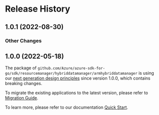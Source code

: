 # Release History

## 1.0.1 (2022-08-30)
### Other Changes


## 1.0.0 (2022-05-18)

The package of `github.com/Azure/azure-sdk-for-go/sdk/resourcemanager/hybriddatamanager/armhybriddatamanager` is using our [next generation design principles](https://azure.github.io/azure-sdk/general_introduction.html) since version 1.0.0, which contains breaking changes.

To migrate the existing applications to the latest version, please refer to [Migration Guide](https://aka.ms/azsdk/go/mgmt/migration).

To learn more, please refer to our documentation [Quick Start](https://aka.ms/azsdk/go/mgmt).